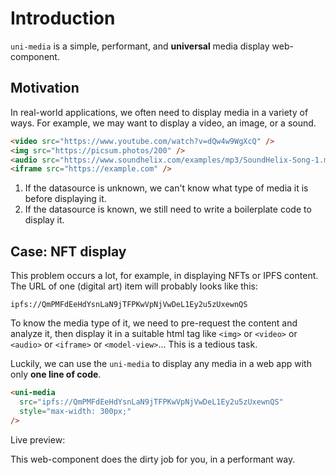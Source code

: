 # Introduction

`uni-media` is a simple, performant, and **universal** media display web-component.

## Motivation

In real-world applications, we often need to display media in a variety of ways. For example, we may want to display a video, an image, or a sound.

```html
<video src="https://www.youtube.com/watch?v=dQw4w9WgXcQ" />
<img src="https://picsum.photos/200" />
<audio src="https://www.soundhelix.com/examples/mp3/SoundHelix-Song-1.mp3" />
<iframe src="https://example.com" />
```

1. If the datasource is unknown, we can't know what type of media it is before displaying it.
2. If the datasource is known, we still need to write a boilerplate code to display it.

## Case: NFT display

This problem occurs a lot, for example, in displaying NFTs or IPFS content. The URL of one (digital art) item will probably looks like this:

```
ipfs://QmPMFdEeHdYsnLaN9jTFPKwVpNjVwDeL1Ey2u5zUxewnQS
```

To know the media type of it, we need to pre-request the content and analyze it, then display it in a suitable html tag like `<img>` or `<video>` or `<audio>` or `<iframe>` or `<model-view>`... This is a tedious task.

Luckily, we can use the `uni-media` to display any media in a web app with only **one line of code**.

```html
<uni-media
  src="ipfs://QmPMFdEeHdYsnLaN9jTFPKwVpNjVwDeL1Ey2u5zUxewnQS"
  style="max-width: 300px;"
/>
```

Live preview:

<uni-media src="ipfs://QmPMFdEeHdYsnLaN9jTFPKwVpNjVwDeL1Ey2u5zUxewnQS" style="max-width: 300px;" />

This web-component does the dirty job for you, in a performant way.
